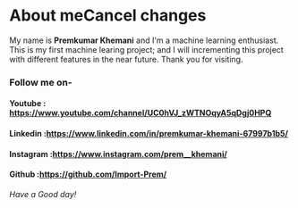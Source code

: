 # About meCancel changes

My name is **Premkumar Khemani** and I'm a machine learning enthusiast.
This is my first machine learing project; and I will incrementing this project with different features in the near future.
Thank you for visiting.

### Follow me on-
#### Youtube : https://www.youtube.com/channel/UC0hVJ_zWTNOqyA5qDgj0HPQ
#### Linkedin :https://www.linkedin.com/in/premkumar-khemani-67997b1b5/
#### Instagram :https://www.instagram.com/prem__khemani/
#### Github :https://github.com/Import-Prem/




*Have a Good day!*
